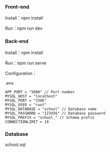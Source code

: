 ### Front-end

Install：npm install

Run：npm run dev

### Back-end

Install：npm install

Run：npm run serve

Configuration：

.env

```
APP_PORT = "5000" // Port number
MYSQL_HOST = "localhost"
MYSQL_PORT = "3306"
MYSQL_USER = "root"
MYSQL_DATABASE = "school" // Database name
MYSQL_PASSWORD = "123456" // Database password
MYSQL_PREFIX = "school_" // Schema prefix
CONNECTIONLIMIT = 10
```

### Database

school.sql
